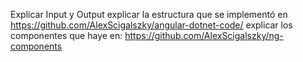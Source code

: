 Explicar Input y Output
explicar la estructura que se implementó en https://github.com/AlexScigalszky/angular-dotnet-code/
explicar los componentes que haye en: https://github.com/AlexScigalszky/ng-components